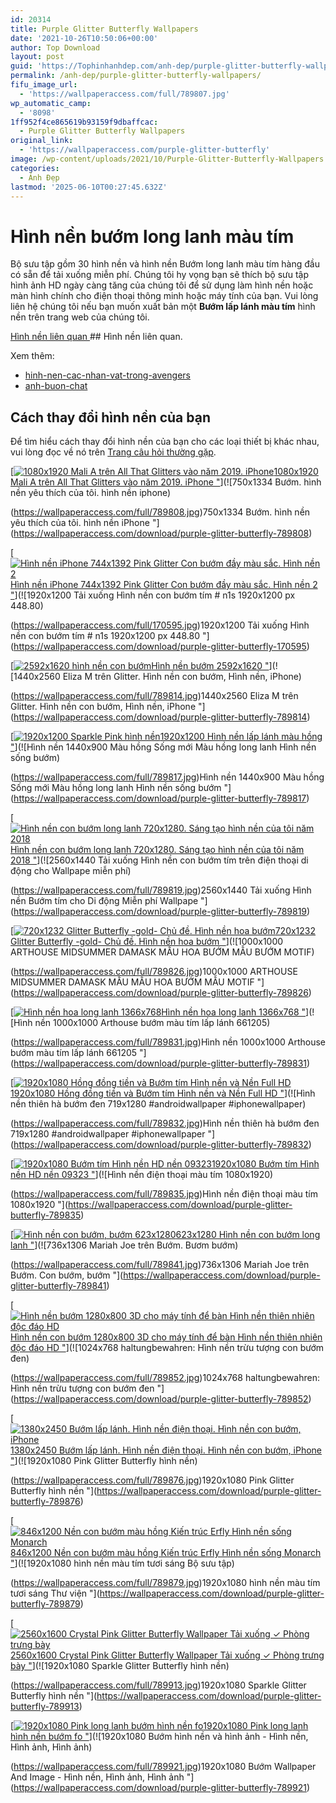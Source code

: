 ```yaml
---
id: 20314
title: Purple Glitter Butterfly Wallpapers
date: '2021-10-26T10:50:06+00:00'
author: Top Download
layout: post
guid: 'https://Tophinhanhdep.com/anh-dep/purple-glitter-butterfly-wallpapers/'
permalink: /anh-dep/purple-glitter-butterfly-wallpapers/
fifu_image_url:
  - 'https://wallpaperaccess.com/full/789807.jpg'
wp_automatic_camp:
  - '8098'
1ff952f4ce865619b93159f9dbaffcac:
  - Purple Glitter Butterfly Wallpapers
original_link:
  - 'https://wallpaperaccess.com/purple-glitter-butterfly'
image: /wp-content/uploads/2021/10/Purple-Glitter-Butterfly-Wallpapers.jpg
categories:
  - Ảnh Đẹp
lastmod: '2025-06-10T00:27:45.632Z'
---
```

# Hình nền bướm long lanh màu tím

Bộ sưu tập gồm 30 hình nền và hình nền Bướm long lanh màu tím hàng đầu có sẵn để tải xuống miễn phí. Chúng tôi hy vọng bạn sẽ thích bộ sưu tập hình ảnh HD ngày càng tăng của chúng tôi để sử dụng làm hình nền hoặc màn hình chính cho điện thoại thông minh hoặc máy tính của bạn. Vui lòng liên hệ chúng tôi nếu bạn muốn xuất bản một **Bướm lấp lánh màu tím** hình nền trên trang web của chúng tôi.

[Hình nền liên quan ](#related) ## Hình nền liên quan.

   
 Xem thêm:

   
- [hinh-nen-cac-nhan-vat-trong-avengers](https://tophinhanhdep.com/anh-anime/hinh-nen-cac-nhan-vat-trong-avengers/)
- [anh-buon-chat](https://tophinhanhdep.com/hinh-anh-buon/anh-buon-chat/)

## Cách thay đổi hình nền của bạn

Để tìm hiểu cách thay đổi hình nền của bạn cho các loại thiết bị khác nhau, vui lòng đọc về nó trên [Trang câu hỏi thường gặp](https://tophinhanhdep.com/faq/).

  
[[![1080x1920 Mali A trên All That Glitters vào năm 2019. iPhone](https://wallpaperaccess.com/full/789807.jpg)1080x1920 Mali A trên All That Glitters vào năm 2019. iPhone "](https://wallpaperaccess.com/download/purple-glitter-butterfly-789807)](![750x1334 Bướm.  hình nền yêu thích của tôi.  hình nền iphone)

(https://wallpaperaccess.com/full/789808.jpg)750x1334 Bướm. hình nền yêu thích của tôi. hình nền iPhone "](https://wallpaperaccess.com/download/purple-glitter-butterfly-789808)

[[![Hình nền iPhone 744x1392 Pink Glitter Con bướm đầy màu sắc.  Hình nền 2](https://wallpaperaccess.com/full/789810.jpg)Hình nền iPhone 744x1392 Pink Glitter Con bướm đầy màu sắc. Hình nền 2 "](https://wallpaperaccess.com/download/purple-glitter-butterfly-789810)](![1920x1200 Tải xuống Hình nền con bướm tím # n1s 1920x1200 px 448.80)

(https://wallpaperaccess.com/full/170595.jpg)1920x1200 Tải xuống Hình nền con bướm tím # n1s 1920x1200 px 448.80 "](https://wallpaperaccess.com/download/purple-glitter-butterfly-170595)

[[![2592x1620 hình nền con bướm](https://wallpaperaccess.com/full/10706.jpg)Hình nền bướm 2592x1620 "](https://wallpaperaccess.com/download/purple-glitter-butterfly-10706)](![1440x2560 Eliza M trên Glitter.  Hình nền con bướm, Hình nền, iPhone)

(https://wallpaperaccess.com/full/789814.jpg)1440x2560 Eliza M trên Glitter. Hình nền con bướm, Hình nền, iPhone "](https://wallpaperaccess.com/download/purple-glitter-butterfly-789814)

[[![1920x1200 Sparkle Pink hình nền](https://wallpaperaccess.com/full/789815.jpg)1920x1200 Hình nền lấp lánh màu hồng "](https://wallpaperaccess.com/download/purple-glitter-butterfly-789815)](![Hình nền 1440x900 Màu hồng Sống mới Màu hồng long lanh Hình nền sống bướm)

(https://wallpaperaccess.com/full/789817.jpg)Hình nền 1440x900 Màu hồng Sống mới Màu hồng long lanh Hình nền sống bướm "](https://wallpaperaccess.com/download/purple-glitter-butterfly-789817)

[[![Hình nền con bướm long lanh 720x1280.  Sáng tạo hình nền của tôi năm 2018](https://wallpaperaccess.com/full/789818.jpg)Hình nền con bướm long lanh 720x1280. Sáng tạo hình nền của tôi năm 2018 "](https://wallpaperaccess.com/download/purple-glitter-butterfly-789818)](![2560x1440 Tải xuống Hình nền con bướm tím trên điện thoại di động cho Wallpape miễn phí)

(https://wallpaperaccess.com/full/789819.jpg)2560x1440 Tải xuống Hình nền Bướm tím cho Di động Miễn phí Wallpape "](https://wallpaperaccess.com/download/purple-glitter-butterfly-789819)

[[![720x1232 Glitter Butterfly -gold- Chủ đề.  Hình nền hoa bướm](https://wallpaperaccess.com/full/789824.png)720x1232 Glitter Butterfly -gold- Chủ đề. Hình nền hoa bướm "](https://wallpaperaccess.com/download/purple-glitter-butterfly-789824)](![1000x1000 ARTHOUSE MIDSUMMER DAMASK MẪU HOA BƯỚM MẪU BƯỚM MOTIF)

(https://wallpaperaccess.com/full/789826.jpg)1000x1000 ARTHOUSE MIDSUMMER DAMASK MẪU MẪU HOA BƯỚM MẪU MOTIF "](https://wallpaperaccess.com/download/purple-glitter-butterfly-789826)

[[![Hình nền hoa long lanh 1366x768](https://wallpaperaccess.com/full/789828.jpg)Hình nền hoa long lanh 1366x768 "](https://wallpaperaccess.com/download/purple-glitter-butterfly-789828)](![Hình nền 1000x1000 Arthouse bướm màu tím lấp lánh 661205)

(https://wallpaperaccess.com/full/789831.jpg)Hình nền 1000x1000 Arthouse bướm màu tím lấp lánh 661205 "](https://wallpaperaccess.com/download/purple-glitter-butterfly-789831)

[[![1920x1080 Hồng đồng tiền và Bướm tím Hình nền và Nền Full HD](https://wallpaperaccess.com/full/170664.jpg)1920x1080 Hồng đồng tiền và Bướm tím Hình nền và Nền Full HD "](https://wallpaperaccess.com/download/purple-glitter-butterfly-170664)](![Hình nền thiên hà bướm đen 719x1280 #androidwallpaper #iphonewallpaper)

(https://wallpaperaccess.com/full/789832.jpg)Hình nền thiên hà bướm đen 719x1280 #androidwallpaper #iphonewallpaper "](https://wallpaperaccess.com/download/purple-glitter-butterfly-789832)

[[![1920x1080 Bướm tím Hình nền HD nền 09323](https://wallpaperaccess.com/full/789833.jpg)1920x1080 Bướm tím Hình nền HD nền 09323 "](https://wallpaperaccess.com/download/purple-glitter-butterfly-789833)](![Hình nền điện thoại màu tím 1080x1920)

(https://wallpaperaccess.com/full/789835.jpg)Hình nền điện thoại màu tím 1080x1920 "](https://wallpaperaccess.com/download/purple-glitter-butterfly-789835)

[[![Hình nền con bướm, bướm 623x1280](https://wallpaperaccess.com/full/789840.jpg)623x1280 Hình nền con bướm long lanh "](https://wallpaperaccess.com/download/purple-glitter-butterfly-789840)](![736x1306 Mariah Joe trên Bướm.  Bươm bướm)

(https://wallpaperaccess.com/full/789841.jpg)736x1306 Mariah Joe trên Bướm. Con bướm, bướm "](https://wallpaperaccess.com/download/purple-glitter-butterfly-789841)

[[![Hình nền bướm 1280x800 3D cho máy tính để bàn Hình nền thiên nhiên độc đáo HD](https://wallpaperaccess.com/full/789842.jpg)Hình nền con bướm 1280x800 3D cho máy tính để bàn Hình nền thiên nhiên độc đáo HD "](https://wallpaperaccess.com/download/purple-glitter-butterfly-789842)](![1024x768 haltungbewahren: Hình nền trừu tượng con bướm đen)

(https://wallpaperaccess.com/full/789852.jpg)1024x768 haltungbewahren: Hình nền trừu tượng con bướm đen "](https://wallpaperaccess.com/download/purple-glitter-butterfly-789852)

[[![1380x2450 Bướm lấp lánh.  Hình nền điện thoại.  Hình nền con bướm, iPhone](https://wallpaperaccess.com/full/789861.jpg)1380x2450 Bướm lấp lánh. Hình nền điện thoại. Hình nền con bướm, iPhone "](https://wallpaperaccess.com/download/purple-glitter-butterfly-789861)](![1920x1080 Pink Glitter Butterfly hình nền)

(https://wallpaperaccess.com/full/789876.jpg)1920x1080 Pink Glitter Butterfly hình nền "](https://wallpaperaccess.com/download/purple-glitter-butterfly-789876)

[[![846x1200 Nền con bướm màu hồng Kiến trúc Erfly Hình nền sống Monarch](https://wallpaperaccess.com/full/789877.jpg)846x1200 Nền con bướm màu hồng Kiến trúc Erfly Hình nền sống Monarch "](https://wallpaperaccess.com/download/purple-glitter-butterfly-789877)](![1920x1080 hình nền màu tím tươi sáng Bộ sưu tập)

(https://wallpaperaccess.com/full/789879.jpg)1920x1080 hình nền màu tím tươi sáng Thư viện "](https://wallpaperaccess.com/download/purple-glitter-butterfly-789879)

[[![2560x1600 Crystal Pink Glitter Butterfly Wallpaper Tải xuống ✓ Phòng trưng bày](https://wallpaperaccess.com/full/789897.jpg)2560x1600 Crystal Pink Glitter Butterfly Wallpaper Tải xuống ✓ Phòng trưng bày "](https://wallpaperaccess.com/download/purple-glitter-butterfly-789897)](![1920x1080 Sparkle Glitter Butterfly hình nền)

(https://wallpaperaccess.com/full/789913.jpg)1920x1080 Sparkle Glitter Butterfly hình nền "](https://wallpaperaccess.com/download/purple-glitter-butterfly-789913)

[[![1920x1080 Pink long lanh bướm hình nền fo](https://wallpaperaccess.com/full/789919.jpg)1920x1080 Pink long lanh hình nền bướm fo "](https://wallpaperaccess.com/download/purple-glitter-butterfly-789919)](![1920x1080 Bướm hình nền và hình ảnh - Hình nền, Hình ảnh, Hình ảnh)

(https://wallpaperaccess.com/full/789921.jpg)1920x1080 Bướm Wallpaper And Image - Hình nền, Hình ảnh, Hình ảnh "](https://wallpaperaccess.com/download/purple-glitter-butterfly-789921)
